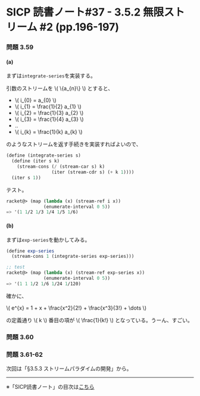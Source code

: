 SICP 読書ノート#37 - 3.5.2 無限ストリーム #2 (pp.196-197)
======================================

### 問題 3.59

#### (a)

まずは```integrate-series```を実装する。

引数のストリームを \\( \\{a\_{n}\\} \\) とすると、

* \\( i\_{0} = a\_{0} \\)
* \\( i\_{1} = \\frac{1}{2} a\_{1} \\)
* \\( i\_{2} = \\frac{1}{3} a\_{2} \\)
* \\( i\_{3} = \\frac{1}{4} a\_{3} \\)
* ..
* \\( i\_{k} = \\frac{1}{k} a\_{k} \\)

のようなストリームを返す手続きを実装すればよいので、

```scheme
(define (integrate-series s)
  (define (iter s k)
	(stream-cons (/ (stream-car s) k)
				 (iter (stream-cdr s) (+ k 1))))
  (iter s 1))
```

テスト。

```scheme
racket@> (map (lambda (x) (stream-ref i x))
			  (enumerate-interval 0 5))
=> '(1 1/2 1/3 1/4 1/5 1/6)
```

#### (b)

まずは```exp-series```を動かしてみる。

```scheme
(define exp-series
  (stream-cons 1 (integrate-series exp-series)))

;; test
racket@> (map (lambda (x) (stream-ref exp-series x))
			  (enumerate-interval 0 5))
=> '(1 1 1/2 1/6 1/24 1/120)
```

確かに、

\\( e^{x} = 1 + x + \\frac{x^2}{2!} + \\frac{x^3}{3!} + \\dots \\)

の定義通り \\( k \\) 番目の項が \\( \\frac{1}{k!} \\) となっている。うーん、すごい。



### 問題 3.60


### 問題 3.61-62


次回は「§3.5.3 ストリームパラダイムの開発」から。

--------------------------------

※「SICP読書ノート」の目次は[こちら](/entry/sicp/index)


<script type="text/x-mathjax-config">
  MathJax.Hub.Config({ tex2jax: { inlineMath: [['$','$'], ["\\(","\\)"]] } });
</script>
<script type="text/javascript"
  src="http://cdn.mathjax.org/mathjax/latest/MathJax.js?config=TeX-AMS_HTML">
</script>
<meta http-equiv="X-UA-Compatible" CONTENT="IE=EmulateIE7" />
